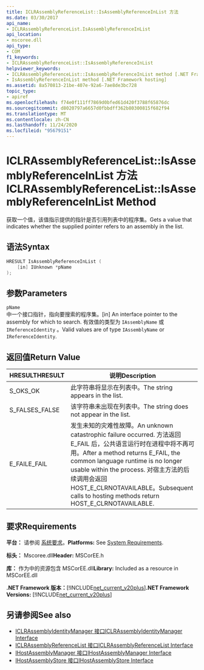 ```yaml
---
title: ICLRAssemblyReferenceList::IsAssemblyReferenceInList 方法
ms.date: 03/30/2017
api_name:
- ICLRAssemblyReferenceList.IsAssemblyReferenceInList
api_location:
- mscoree.dll
api_type:
- COM
f1_keywords:
- ICLRAssemblyReferenceList::IsAssemblyReferenceInList
helpviewer_keywords:
- ICLRAssemblyReferenceList::IsAssemblyReferenceInList method [.NET Framework hosting]
- IsAssemblyReferenceInList method [.NET Framework hosting]
ms.assetid: 8a570813-21be-407e-92a6-7ae8de3bc728
topic_type:
- apiref
ms.openlocfilehash: f74e0f111ff7869d0bfed61d420f3788f65876dc
ms.sourcegitcommit: d8020797a6657d0fbbdff362b80300815f682f94
ms.translationtype: MT
ms.contentlocale: zh-CN
ms.lasthandoff: 11/24/2020
ms.locfileid: "95679151"
---
```

# <a name="iclrassemblyreferencelistisassemblyreferenceinlist-method"></a><span data-ttu-id="ea401-102">ICLRAssemblyReferenceList::IsAssemblyReferenceInList 方法</span><span class="sxs-lookup"><span data-stu-id="ea401-102">ICLRAssemblyReferenceList::IsAssemblyReferenceInList Method</span></span>

<span data-ttu-id="ea401-103">获取一个值，该值指示提供的指针是否引用列表中的程序集。</span><span class="sxs-lookup"><span data-stu-id="ea401-103">Gets a value that indicates whether the supplied pointer refers to an assembly in the list.</span></span>  
  
## <a name="syntax"></a><span data-ttu-id="ea401-104">语法</span><span class="sxs-lookup"><span data-stu-id="ea401-104">Syntax</span></span>  
  
```cpp  
HRESULT IsAssemblyReferenceInList (  
    [in] IUnknown *pName  
);  
```  
  
## <a name="parameters"></a><span data-ttu-id="ea401-105">参数</span><span class="sxs-lookup"><span data-stu-id="ea401-105">Parameters</span></span>  

 `pName`  
 <span data-ttu-id="ea401-106">中一个接口指针，指向要搜索的程序集。</span><span class="sxs-lookup"><span data-stu-id="ea401-106">[in] An interface pointer to the assembly for which to search.</span></span> <span data-ttu-id="ea401-107">有效值的类型为 `IAssemblyName` 或 `IReferenceIdentity` 。</span><span class="sxs-lookup"><span data-stu-id="ea401-107">Valid values are of type `IAssemblyName` or `IReferenceIdentity`.</span></span>  
  
## <a name="return-value"></a><span data-ttu-id="ea401-108">返回值</span><span class="sxs-lookup"><span data-stu-id="ea401-108">Return Value</span></span>  
  
|<span data-ttu-id="ea401-109">HRESULT</span><span class="sxs-lookup"><span data-stu-id="ea401-109">HRESULT</span></span>|<span data-ttu-id="ea401-110">说明</span><span class="sxs-lookup"><span data-stu-id="ea401-110">Description</span></span>|  
|-------------|-----------------|  
|<span data-ttu-id="ea401-111">S_OK</span><span class="sxs-lookup"><span data-stu-id="ea401-111">S_OK</span></span>|<span data-ttu-id="ea401-112">此字符串将显示在列表中。</span><span class="sxs-lookup"><span data-stu-id="ea401-112">The string appears in the list.</span></span>|  
|<span data-ttu-id="ea401-113">S_FALSE</span><span class="sxs-lookup"><span data-stu-id="ea401-113">S_FALSE</span></span>|<span data-ttu-id="ea401-114">该字符串未出现在列表中。</span><span class="sxs-lookup"><span data-stu-id="ea401-114">The string does not appear in the list.</span></span>|  
|<span data-ttu-id="ea401-115">E_FAIL</span><span class="sxs-lookup"><span data-stu-id="ea401-115">E_FAIL</span></span>|<span data-ttu-id="ea401-116">发生未知的灾难性故障。</span><span class="sxs-lookup"><span data-stu-id="ea401-116">An unknown catastrophic failure occurred.</span></span> <span data-ttu-id="ea401-117">方法返回 E_FAIL 后，公共语言运行时在进程中将不再可用。</span><span class="sxs-lookup"><span data-stu-id="ea401-117">After a method returns E_FAIL, the common language runtime is no longer usable within the process.</span></span> <span data-ttu-id="ea401-118">对宿主方法的后续调用会返回 HOST_E_CLRNOTAVAILABLE。</span><span class="sxs-lookup"><span data-stu-id="ea401-118">Subsequent calls to hosting methods return HOST_E_CLRNOTAVAILABLE.</span></span>|  
  
## <a name="requirements"></a><span data-ttu-id="ea401-119">要求</span><span class="sxs-lookup"><span data-stu-id="ea401-119">Requirements</span></span>  

 <span data-ttu-id="ea401-120">**平台：** 请参阅 [系统要求](../../get-started/system-requirements.md)。</span><span class="sxs-lookup"><span data-stu-id="ea401-120">**Platforms:** See [System Requirements](../../get-started/system-requirements.md).</span></span>  
  
 <span data-ttu-id="ea401-121">**标头：** Mscoree.dll</span><span class="sxs-lookup"><span data-stu-id="ea401-121">**Header:** MSCorEE.h</span></span>  
  
 <span data-ttu-id="ea401-122">**库：** 作为中的资源包含 MSCorEE.dll</span><span class="sxs-lookup"><span data-stu-id="ea401-122">**Library:** Included as a resource in MSCorEE.dll</span></span>  
  
 <span data-ttu-id="ea401-123">**.NET Framework 版本：**[!INCLUDE[net_current_v20plus](../../../../includes/net-current-v20plus-md.md)]</span><span class="sxs-lookup"><span data-stu-id="ea401-123">**.NET Framework Versions:** [!INCLUDE[net_current_v20plus](../../../../includes/net-current-v20plus-md.md)]</span></span>  
  
## <a name="see-also"></a><span data-ttu-id="ea401-124">另请参阅</span><span class="sxs-lookup"><span data-stu-id="ea401-124">See also</span></span>

- [<span data-ttu-id="ea401-125">ICLRAssemblyIdentityManager 接口</span><span class="sxs-lookup"><span data-stu-id="ea401-125">ICLRAssemblyIdentityManager Interface</span></span>](iclrassemblyidentitymanager-interface.md)
- [<span data-ttu-id="ea401-126">ICLRAssemblyReferenceList 接口</span><span class="sxs-lookup"><span data-stu-id="ea401-126">ICLRAssemblyReferenceList Interface</span></span>](iclrassemblyreferencelist-interface.md)
- [<span data-ttu-id="ea401-127">IHostAssemblyManager 接口</span><span class="sxs-lookup"><span data-stu-id="ea401-127">IHostAssemblyManager Interface</span></span>](ihostassemblymanager-interface.md)
- [<span data-ttu-id="ea401-128">IHostAssemblyStore 接口</span><span class="sxs-lookup"><span data-stu-id="ea401-128">IHostAssemblyStore Interface</span></span>](ihostassemblystore-interface.md)

